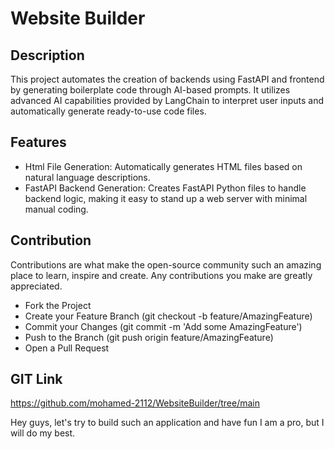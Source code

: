 # Website Builder

## Description
This project automates the creation of backends using FastAPI and frontend  by
generating boilerplate code through AI-based prompts.
It utilizes advanced AI capabilities provided by LangChain to interpret user inputs and automatically 
generate ready-to-use code files.

## Features 
- Html File Generation: Automatically generates HTML files based on natural language descriptions.
- FastAPI Backend Generation: Creates FastAPI Python files to handle backend logic, making it easy to stand up a web server with minimal manual coding.

## Contribution
Contributions are what make the open-source community such an amazing place to learn, inspire and create. Any contributions you make are greatly appreciated.

- Fork the Project
- Create your Feature Branch (git checkout -b feature/AmazingFeature)
- Commit your Changes (git commit -m 'Add some AmazingFeature')
- Push to the Branch (git push origin feature/AmazingFeature)
- Open a Pull Request



## GIT Link
https://github.com/mohamed-2112/WebsiteBuilder/tree/main






Hey guys, let's try to build such an application and have fun I am a pro, but I will do my best.